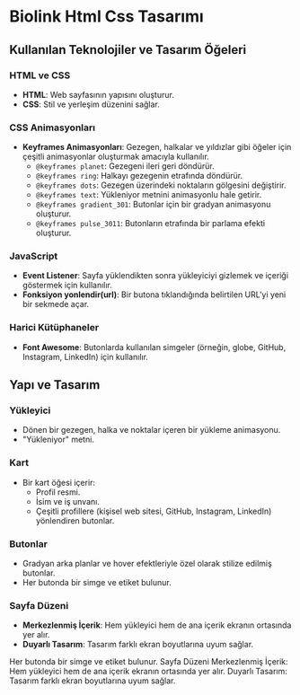 # Biolink Html Css Tasarımı


## Kullanılan Teknolojiler ve Tasarım Öğeleri

### HTML ve CSS
- **HTML**: Web sayfasının yapısını oluşturur.
- **CSS**: Stil ve yerleşim düzenini sağlar.

### CSS Animasyonları
- **Keyframes Animasyonları**: Gezegen, halkalar ve yıldızlar gibi öğeler için çeşitli animasyonlar oluşturmak amacıyla kullanılır.
  - `@keyframes planet`: Gezegeni ileri geri döndürür.
  - `@keyframes ring`: Halkayı gezegenin etrafında döndürür.
  - `@keyframes dots`: Gezegen üzerindeki noktaların gölgesini değiştirir.
  - `@keyframes text`: Yükleniyor metnini animasyonlu hale getirir.
  - `@keyframes gradient_301`: Butonlar için bir gradyan animasyonu oluşturur.
  - `@keyframes pulse_3011`: Butonların etrafında bir parlama efekti oluşturur.

### JavaScript
- **Event Listener**: Sayfa yüklendikten sonra yükleyiciyi gizlemek ve içeriği göstermek için kullanılır.
- **Fonksiyon yonlendir(url)**: Bir butona tıklandığında belirtilen URL'yi yeni bir sekmede açar.

### Harici Kütüphaneler
- **Font Awesome**: Butonlarda kullanılan simgeler (örneğin, globe, GitHub, Instagram, LinkedIn) için kullanılır.

## Yapı ve Tasarım

### Yükleyici
- Dönen bir gezegen, halka ve noktalar içeren bir yükleme animasyonu.
- "Yükleniyor" metni.

### Kart
- Bir kart öğesi içerir:
  - Profil resmi.
  - İsim ve iş unvanı.
  - Çeşitli profillere (kişisel web sitesi, GitHub, Instagram, LinkedIn) yönlendiren butonlar.

### Butonlar
- Gradyan arka planlar ve hover efektleriyle özel olarak stilize edilmiş butonlar.
- Her butonda bir simge ve etiket bulunur.

### Sayfa Düzeni
- **Merkezlenmiş İçerik**: Hem yükleyici hem de ana içerik ekranın ortasında yer alır.
- **Duyarlı Tasarım**: Tasarım farklı ekran boyutlarına uyum sağlar.

Her butonda bir simge ve etiket bulunur.
Sayfa Düzeni
Merkezlenmiş İçerik: Hem yükleyici hem de ana içerik ekranın ortasında yer alır.
Duyarlı Tasarım: Tasarım farklı ekran boyutlarına uyum sağlar.
